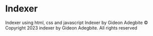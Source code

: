 # Indexer
Indexer using html, css and javascript
Indexer by Gideon Adegbite
© Copyright 2023 indexer by Gideon Adegbite. All rights reserved
